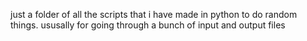 just a folder of all the scripts that i have made in python to do random things. ususally for going through a bunch of input and output files
